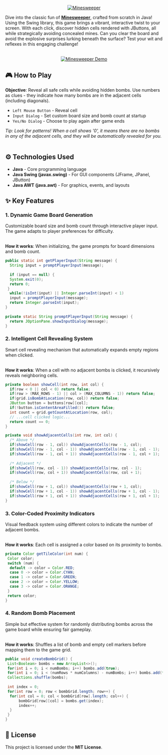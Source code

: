 
<p align="center">
  <a href="https://youtu.be/deQg4iv0wBo?si=S4ay1qUOPT6CY73T" target="_blank" rel="noreferrer"><img src="https://i.imgur.com/JPns3Pn.png" alt="Minesweeper"></a>
</p>


Dive into the classic fun of **[Minesweeper](https://youtu.be/deQg4iv0wBo?si=A2UHGcFiA7-8lVqB)**, crafted from scratch in Java! Using the Swing library, this game brings a vibrant, interactive twist to your screen. With each click, discover hidden cells rendered with JButtons, all while strategically avoiding concealed mines. Can you clear the board and avoid the explosive surprises lurking beneath the surface? Test your wit and reflexes in this engaging challenge!  
&nbsp;

<p align="center">
  <a href="https://i.imgur.com/IeVRZth.gif">
    <img src="https://i.imgur.com/IeVRZth.gif" alt="Minesweeper Demo">
  </a>
</p>

## 🎮 How to Play

**Objective**: Reveal all safe cells while avoiding hidden bombs. Use numbers as clues - they indicate how many bombs are in the adjacent cells (including diagonals).

- `Left Mouse Button` - Reveal cell
- `Input Dialog` - Set custom board size and bomb count at startup
- `Yes/No Dialog` - Choose to play again after game ends  

_Tip: Look for patterns! When a cell shows '0', it means there are no bombs in any of the adjacent cells, and they will be automatically revealed for you._  
&nbsp;

## ⚙️ Technologies Used

-   **Java** - Core programming language
-   **Java Swing (javax.swing)** - For GUI components (JFrame, JPanel, JButton)
-   **Java AWT (java.awt)** - For graphics, events, and layouts
&nbsp;

## ✨ Key Features

### 1. Dynamic Game Board Generation

Customizable board size and bomb count through interactive player input. The game adapts to player preferences for difficulty.  
&nbsp;

**How it works**: When initializing, the game prompts for board dimensions and bomb count.

```java
public static int getPlayerInput(String message) {  
  String input = promptPlayerInput(message);  
  
  if (input == null) {  
  System.exit(0);  
  return 0;  
 }  
  while(!isInt(input) || Integer.parseInt(input) < 1)  
  input = promptPlayerInput(message);  
  return Integer.parseInt(input);  
}  
  
private static String promptPlayerInput(String message) {  
  return JOptionPane.showInputDialog(message);  
}
```

### 2. Intelligent Cell Revealing System

Smart cell revealing mechanism that automatically expands empty regions when clicked.  
&nbsp;

**How it works**: When a cell with no adjacent bombs is clicked, it recursively reveals neighboring cells.

```java
private boolean showCell(int row, int col) {  
  if(row < 0 || col < 0) return false;  
  if(row > (MAX_ROWS - 1) || col > (MAX_COLUMNS - 1)) return false;  
  if(grid.isBombAtLocation(row, col)) return false;  
  JButton button = buttons[row][col];  
  if(!button.isContentAreaFilled()) return false;  
  int count = grid.getCountAtLocation(row, col);  
  // ...cell clicked logic...
  return count == 0;  
}

private void showAdjacentCells(int row, int col) {  
  /* Above */
  if(showCell(row - 1, col)) showAdjacentCells(row - 1, col);  
  if(showCell(row - 1, col - 1)) showAdjacentCells(row - 1, col - 1);  
  if(showCell(row - 1, col + 1)) showAdjacentCells(row - 1, col + 1);  
  
  /* Adjacent */ 
  if(showCell(row, col - 1)) showAdjacentCells(row, col - 1);  
  if(showCell(row, col + 1)) showAdjacentCells(row, col + 1);  
  
  /* Below */
  if(showCell(row + 1, col)) showAdjacentCells(row + 1, col);  
  if(showCell(row + 1, col - 1)) showAdjacentCells(row + 1, col - 1);  
  if(showCell(row + 1, col + 1)) showAdjacentCells(row + 1, col + 1);  
}
```

### 3. Color-Coded Proximity Indicators

Visual feedback system using different colors to indicate the number of adjacent bombs.  
&nbsp;

**How it works**: Each cell is assigned a color based on its proximity to bombs.

```java
private Color getTileColor(int num) {  
 Color color;  
 switch (num) {  
  default -> color = Color.RED;  
  case 0 -> color = Color.CYAN;  
  case 1 -> color = Color.GREEN;  
  case 2 -> color = Color.YELLOW;  
  case 3 -> color = Color.ORANGE;  
 }  
 return color;  
}
```

### 4. Random Bomb Placement

Simple but effective system for randomly distributing bombs across the game board while ensuring fair gameplay.  
&nbsp;

**How it works**: Shuffles a list of bomb and empty cell markers before mapping them to the game grid.

```java
public void createBombGrid() {  
 List<Boolean> bombs = new ArrayList<>();  
 for(int i = 0; i < numBombs; i++) bombs.add(true);  
 for(int i = 0; i < (numRows * numColumns) - numBombs; i++) bombs.add(false);  
 Collections.shuffle(bombs);  
  
 int index = 0;  
 for(int row = 0; row < bombGrid.length; row++) {  
  for(int col = 0; col < bombGrid[row].length; col++) {  
	  bombGrid[row][col] = bombs.get(index);  
	  index++;  
  } 
 }
}
```

## 📜 License

This project is licensed under the **MIT License**.  
